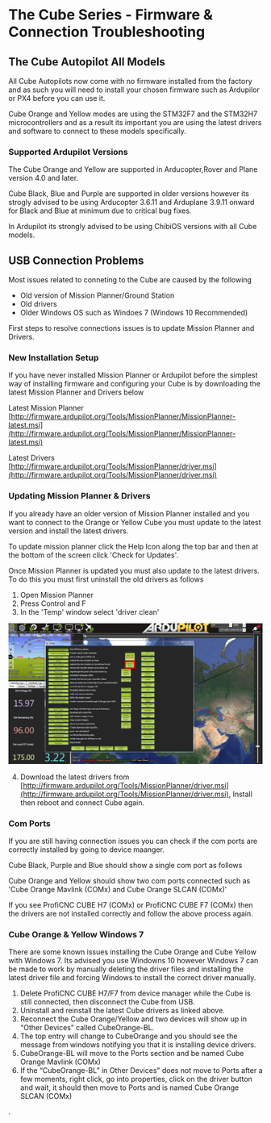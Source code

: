 # The Cube Series -  Firmware & Connection  Troubleshooting

## The Cube Autopilot All Models

All Cube Autopilots now come with no firmware installed from the factory and as such you will need to install your chosen firmware such as Ardupilor or PX4 before you can use it.

Cube Orange and Yellow modes are using the STM32F7 and the STM32H7 microcontrollers and as a result its important you are using the latest drivers and software to connect to these models specifically.  

### Supported Ardupilot Versions

The Cube Orange and Yellow are supported in Arducopter,Rover and Plane version 4.0 and later. 

Cube Black, Blue and Purple are supported in older versions however its strogly advised to be using Arducopter 3.6.11 and Arduplane 3.9.11 onward for Black and Blue at minimum due to critical bug fixes. 

In Ardupilot its strongly advised to be using ChibiOS versions with all Cube models.

## USB Connection Problems

Most issues related to conneting to the Cube are caused by the following 

* Old version of Mission Planner/Ground Station
* Old drivers
* Older Windows OS such as Windoes 7 \(Windows 10 Recommended\) 

First steps to resolve connections issues is to update Mission Planner and Drivers.

### New Installation Setup 

If you have never installed Mission Planner or Ardupilot before the simplest way of installing firmware and configuring your Cube is by downloading the latest Mission Planner and Drivers below 

Latest Mission Planner [http://firmware.ardupilot.org/Tools/MissionPlanner/MissionPlanner-latest.msi](http://firmware.ardupilot.org/Tools/MissionPlanner/MissionPlanner-latest.msi)

Latest Drivers  [http://firmware.ardupilot.org/Tools/MissionPlanner/driver.msi](http://firmware.ardupilot.org/Tools/MissionPlanner/driver.msi)

### Updating Mission Planner & Drivers

If you already have an older version of Mission Planner installed and you want to connect to the Orange or Yellow Cube you must update to the latest version and install the latest drivers. 

To update mission planner click the Help Icon along the top bar and then at the bottom of the screen click 'Check for Updates'. 

Once Mission Planner is updated you must also update to the latest drivers. To do this you must first uninstall the old drivers as follows

1. Open Mission Planner
2. Press Control and F
3. In the 'Temp' window select 'driver clean'

![](../../.gitbook/assets/mission-planner-driver-clean.jpg)

4. Download the latest drivers from [http://firmware.ardupilot.org/Tools/MissionPlanner/driver.msi](http://firmware.ardupilot.org/Tools/MissionPlanner/driver.msi), Install then reboot and connect Cube again. 

### Com Ports 

If you are still having connection issues you can check if the com ports are correctly installed by going to device maanger. 

Cube Black, Purple and Blue should show a single com port as follows

Cube Orange and Yellow should show two com ports connected such as 'Cube Orange Mavlink \(COMx\) and Cube Orange SLCAN \(COMx\)'



If you see ProfiCNC CUBE H7 \(COMx\) or ProfiCNC CUBE F7 \(COMx\) then the drivers are not installed correctly and follow the above process again. 

### Cube Orange & Yellow Windows 7 

There are some known issues installing the Cube Orange and Cube Yellow with Windows 7. Its advised you use Windowns 10 however Windows 7 can be made to work by manually deleting the driver files and installing the latest driver file and forcing Windows to install the correct driver manually.

1. Delete ProfiCNC CUBE H7/F7 from device manager while the Cube is still connected, then disconnect the Cube from USB.
2. Uninstall and reinstall the latest Cube drivers as linked above.
3. Reconnect the Cube Orange/Yellow and two devices will show up in “Other Devices” called CubeOrange-BL. 
4. The top entry will change to CubeOrange and you should see the message from windows notifying you that it is installing device drivers.
5. CubeOrange-BL will move to the Ports section and be named Cube Orange Mavlink \(COMx\)
6. If the “CubeOrange-BL” in Other Devices" does not move to Ports after a few moments, right click, go into properties, click on the driver button and wait, it should then move to Ports and is named Cube Orange SLCAN \(COMx\)

.

